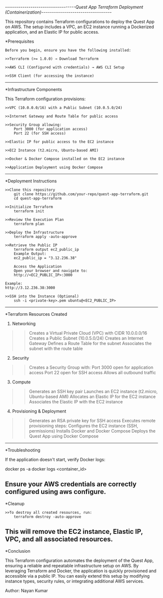 -----------------*-------------------Quest App Terraform Deployment (Containerization)-----------------*-------------------

This repository contains Terraform configurations to deploy the Quest App on AWS. The setup includes a VPC, an EC2 instance running a Dockerized application, and an Elastic IP for public access.

*Prerequisites

    Before you begin, ensure you have the following installed:

    >>Terraform (>= 1.0.0) → Download Terraform

    >>AWS CLI (Configured with credentials) → AWS CLI Setup

    >>SSH Client (for accessing the instance)
---------------------------------------------------------------------------------------------------------------------------------
*Infrastructure Components

This Terraform configuration provisions:

    >>VPC (10.0.0.0/16) with a Public Subnet (10.0.5.0/24)

    >>Internet Gateway and Route Table for public access

    >>Security Group allowing:
        Port 3000 (for application access)
        Port 22 (for SSH access)

    >>Elastic IP for public access to the EC2 instance

    >>EC2 Instance (t2.micro, Ubuntu-based AMI)

    >>Docker & Docker Compose installed on the EC2 instance

    >>Application Deployment using Docker Compose
---------------------------------------------------------------------------------------------------------------------------------
*Deployment Instructions

    >>Clone this repository
        git clone https://github.com/your-repo/quest-app-terraform.git
        cd quest-app-terraform

    >>Initialize Terraform
        terraform init

    >>Review the Execution Plan
        terraform plan

    >>Deploy the Infrastructure
        terraform apply -auto-approve

    >>Retrieve the Public IP
        terraform output ec2_public_ip
        Example Output:
        ec2_public_ip = "3.12.236.38"

        Access the Application
        Open your browser and navigate to:
        http://<EC2_PUBLIC_IP>:3000

    Example:
    http://3.12.236.38:3000

    >>SSH into the Instance (Optional)
        ssh -i <private-key>.pem ubuntu@<EC2_PUBLIC_IP>

---------------------------------------------------------------------------------------------------------------------------------
*Terraform Resources Created

1. Networking

>>Creates a Virtual Private Cloud (VPC) with CIDR 10.0.0.0/16
>>Creates a Public Subnet (10.0.5.0/24)
>>Creates an Internet Gateway
>>Defines a Route Table for the subnet
>>Associates the subnet with the route table

2. Security

>>Creates a Security Group with:
    Port 3000 open for application access
    Port 22 open for SSH access
    Allows all outbound traffic

3. Compute

>>Generates an SSH key pair
>>Launches an EC2 instance (t2.micro, Ubuntu-based AMI)
>>Allocates an Elastic IP for the EC2 instance
>>Associates the Elastic IP with the EC2 instance

4. Provisioning & Deployment

>>Generates an RSA private key for SSH access
>>Executes remote provisioning steps:
    Configures the EC2 instance (SSH, permissions)
    Installs Docker and Docker Compose
    Deploys the Quest App using Docker Compose
---------------------------------------------------------------------------------------------------------------------------------
*Troubleshooting

If the application doesn't start, verify Docker logs:

docker ps -a
docker logs <container_id>

Ensure your AWS credentials are correctly configured using aws configure.
---------------------------------------------------------------------------------------------------------------------------------
*Cleanup
    
    >>To destroy all created resources, run:
        terraform destroy -auto-approve

This will remove the EC2 instance, Elastic IP, VPC, and all associated resources.
---------------------------------------------------------------------------------------------------------------------------------
*Conclusion

This Terraform configuration automates the deployment of the Quest App, ensuring a reliable and repeatable infrastructure setup on AWS. By leveraging Terraform and Docker, the application is quickly provisioned and accessible via a public IP. You can easily extend this setup by modifying instance types, security rules, or integrating additional AWS services.

Author: Nayan Kumar